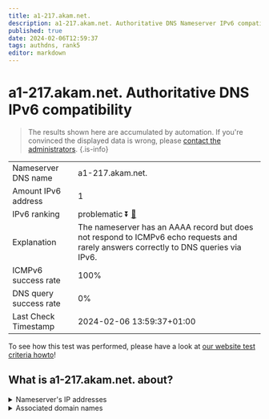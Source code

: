 ```yaml
---
title: a1-217.akam.net.
description: a1-217.akam.net. Authoritative DNS Nameserver IPv6 compatibility
published: true
date: 2024-02-06T12:59:37
tags: authdns, rank5
editor: markdown
---
```


# a1-217.akam.net. Authoritative DNS IPv6 compatibility

> The results shown here are accumulated by automation. If you're convinced the displayed data is wrong, please [contact the administrators](/howto/chat). 
{.is-info}




|   |   |
| - | - |
| Nameserver DNS name | a1-217.akam.net.
| Amount IPv6 address | 1
| IPv6 ranking | problematic :arrow_double_down: [🔗](/howto/ranking) |
| Explanation | The nameserver has an AAAA record but does not respond to ICMPv6 echo requests and rarely answers correctly to DNS queries via IPv6. |
| ICMPv6 success rate | 100%|
| DNS query success rate | 0% |
| Last Check Timestamp | 2024-02-06 13:59:37+01:00 |

To see how this test was performed, please have a look at [our website test criteria howto](/howto/testcriteria/authdns)!


## What is a1-217.akam.net. about?




<details>
<summary>Nameserver's IP addresses</summary>

2600:1401:2::d9

</details>



<details>
<summary>Associated domain names</summary>

www.adobe.com

</details>
